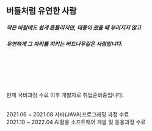## 버들처럼 유연한 사람

##### 작은 바람에도 쉽게 흔들리지만, 태풍이 왔을 때 부러지지 않고<br>
##### 유연하게 그 자리를 지키는 버드나무같은 사람입니다. <br>
<br><br>
------------
<br>
현재 국비과정 수료 이후 개발자로 취업준비중입니다.
<br>
<br>


2021.06 ~ 2021.08 자바(JAVA)프로그래밍 과정 수료 <br>
2021.10 ~ 2022.04 AI활용 소프트웨어 개발 및 응용과정 수료 
<!--
**ryu9634/ryu9634** is a ✨ _special_ ✨ repository because its `README.md` (this file) appears on your GitHub profile.

Here are some ideas to get you started:

- 🔭 I’m currently working on ...
- 🌱 I’m currently learning ...
- 👯 I’m looking to collaborate on ...
- 🤔 I’m looking for help with ...
- 💬 Ask me about ...
- 📫 How to reach me: ...
- 😄 Pronouns: ...
- ⚡ Fun fact: ...
-->
